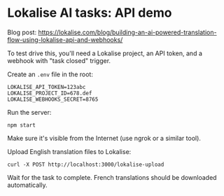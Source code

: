 # Lokalise AI tasks: API demo

Blog post: https://lokalise.com/blog/building-an-ai-powered-translation-flow-using-lokalise-api-and-webhooks/

To test drive this, you'll need a Lokalise project, an API token, and a webhook with "task closed" trigger.

Create an `.env` file in the root:

```
LOKALISE_API_TOKEN=123abc
LOKALISE_PROJECT_ID=678.def
LOKALISE_WEBHOOKS_SECRET=8765
```

Run the server:

```
npm start
```

Make sure it's visible from the Internet (use ngrok or a similar tool).

Upload English translation files to Lokalise:

```
curl -X POST http://localhost:3000/lokalise-upload
```

Wait for the task to complete. French translations should be downloaded automatically.
